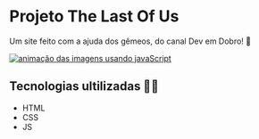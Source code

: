 # Projeto The Last Of Us

 Um site feito com a ajuda dos gêmeos, do canal Dev em Dobro! 🚀

[<img src="./animacao/animacao-the-last-of-us.gif" alt="animação das imagens usando javaScript"> ](https://pedro-lpires.github.io/projeto-the-last-us/)

## Tecnologias ultilizadas 🧙‍♂️

- HTML
- CSS
- JS